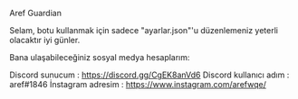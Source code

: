 Aref Guardian

Selam, botu kullanmak için sadece "ayarlar.json"'u düzenlemeniz yeterli olacaktır iyi günler.

Bana ulaşabileceğiniz sosyal medya hesaplarım:

Discord sunucum : https://discord.gg/CgEK8anVd6
Discord kullanıcı adım : aref#1846
İnstagram adresim : https://www.instagram.com/arefwqe/

